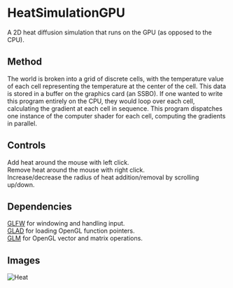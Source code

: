 # HeatSimulationGPU
A 2D heat diffusion simulation that runs on the GPU (as opposed to the CPU).

## Method
The world is broken into a grid of discrete cells, with the temperature value of each cell representing the temperature at the center of the cell. This data is stored in a buffer on the graphics card (an SSBO).
If one wanted to write this program entirely on the CPU, they would loop over each cell, calculating the gradient at each cell in sequence.
This program dispatches one instance of the computer shader for each cell, computing the gradients in parallel.

## Controls
Add heat around the mouse with left click.  
Remove heat around the mouse with right click.  
Increase/decrease the radius of heat addition/removal by scrolling up/down.

## Dependencies
[GLFW](https://www.glfw.org/) for windowing and handling input.  
[GLAD](https://glad.dav1d.de/) for loading OpenGL function pointers.  
[GLM](https://glm.g-truc.net/0.9.9/index.html) for OpenGL vector and matrix operations.

## Images
![Heat](/images/heat.gif)
